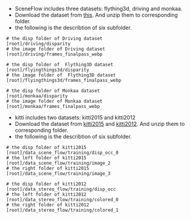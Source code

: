* SceneFlow includes three datasets: flything3d, driving and monkaa.
* Download the dataset from [this](https://lmb.informatik.uni-freiburg.de/resources/datasets/SceneFlowDatasets.en.html). And unzip them to corresponding folder.
* the following is the describtion of six subfolder.
```
# the disp folder of Driving dataset
[root]/driving/disparity  
# the image folder of Driving dataset
[root]/driving/frames_finalpass_webp  

# the disp folder of  Flything3D dataset
[root]/flyingthings3d/disparity  
# the image folder of  Flything3D dataset
[root]/flyingthings3d/frames_finalpass_webp  

# the disp folder of Monkaa dataset
[root]/monkaa/disparity  
# the image folder of Monkaa dataset
[root]/monkaa/frames_finalpass_webp  
```

* kitti includes two datasets: kitti2015 and kitti2012
* Download the dataset from [kitti2015](http://www.cvlibs.net/datasets/kitti/eval_scene_flow.php?benchmark=stereo) and [kitti2012](http://www.cvlibs.net/datasets/kitti/eval_stereo_flow.php?benchmark=stereo). And unzip them to corresponding folder.
* the following is the describtion of six subfolder.
```
# the disp folder of kitti2015
[root]/data_scene_flow/training/disp_occ_0  
# the left folder of kitti2015
[root]/data_scene_flow/training/image_2  
# the right folder of kitti2015
[root]/data_scene_flow/training/image_3  

# the disp folder of kitti2012
[root]/data_stereo_flow/training/disp_occ  
# the left folder of kitti2012
[root]/data_stereo_flow/training/colored_0  
# the right folder of kitti2012
[root]/data_stereo_flow/training/colored_1  
```


